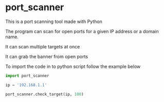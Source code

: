 # port_scanner
This is a port scanning tool made with Python 

The program can scan for open ports for a given IP address or a domain name.

It can scan multiple targets at once 

It can grab the banner from open ports


To import the code in to python script follow the example below 

```python
import port_scanner

ip = '192.168.1.1'

port_scanner.check_target(ip, 100)
```
